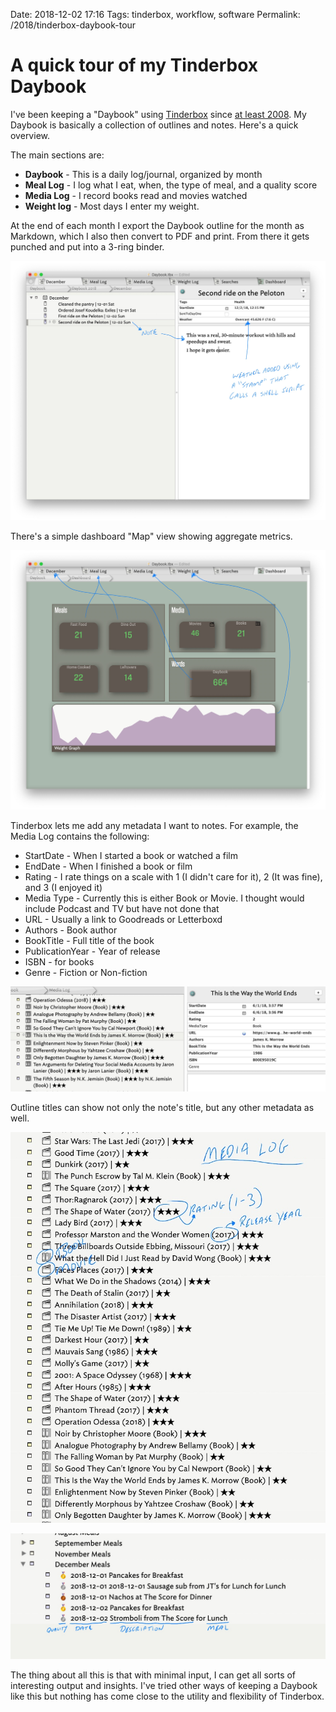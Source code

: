 Date: 2018-12-02 17:16
Tags: tinderbox, workflow, software
Permalink: /2018/tinderbox-daybook-tour

# A quick tour of my Tinderbox Daybook

I've been keeping a "Daybook" using [Tinderbox](https://eastgate.com/Tinderbox/) since [at least 2008](https://www.baty.net/2008/tinderbox-as-a-daybook/). My Daybook is basically a collection of outlines and notes. Here's a quick overview.

The main sections are:

- **Daybook** - This is a daily log/journal, organized by month
- **Meal Log** - I log what I eat, when, the type of meal, and a quality score
- **Media Log** - I record books read and movies watched
- **Weight log** - Most days I enter my weight.

At the end of each month I export the Daybook outline for the month as Markdown, which I also then convert to PDF and print. From there it gets punched and put into a 3-ring binder.

![Tinderbox Daybook outline](/_img/2018/2018-12-02_daybook-01-outline.jpg "Tinderbox outline")

There's a simple dashboard "Map" view showing aggregate metrics.

![Tinderbox Daybook Dashboard](/_img/2018/2018-12-02_daybook-03-map.jpg "Tinderbox Dashboard")

Tinderbox lets me add any metadata I want to notes. For example, the Media Log contains the following:

- StartDate - When I started a book or watched a film
- EndDate - When I finished a book or film
- Rating - I rate things on a scale with 1 (I didn't care for it), 2 (It was fine), and 3 (I enjoyed it)
- Media Type - Currently this is either Book or Movie. I thought would include Podcast and TV but have not done that
- URL - Usually a link to Goodreads or Letterboxd
- Authors - Book author
- BookTitle - Full title of the book
- PublicationYear - Year of release
- ISBN - for books
- Genre - Fiction or Non-fiction

![Tinderbox Media Log](/_img/2018/2018-12-02_daybook-05-media.jpg "Tinderbox Media Log")

Outline titles can show not only the note's title, but any other metadata as well.

![Outline titles showing Media metadata](/_img/2018/2018-12-02_daybook-02-media.jpg "Outline metadata")


![Outline titles showing Meal metadata](/_img/2018/2018-12-02_daybook-02-meals.jpg "Outline metadata")

The thing about all this is that with minimal input, I can get all sorts of interesting output and insights. I've tried other ways of keeping a Daybook like this but nothing has come close to the utility and flexibility of Tinderbox.